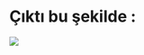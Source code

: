 # Çıktı bu şekilde :

![](./public/Ekran%20g%C3%B6r%C3%BCnt%C3%BCs%C3%BC%202023-05-04%20205730.png)
